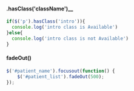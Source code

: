 #### .hasClass('className')__
```javascript
if($('p').hasClass('intro')){
  console.log('intro class is Available')
}else{
  console.log('intro class is not Available')
}
```


#### fadeOut()
```javascript
$('#patient_name').focusout(function() {
    $('#patient_list').fadeOut(500);
});
```
